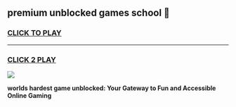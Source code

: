 
## premium unblocked games school 👋
<h3>
<a href="https://premium.freeplayer.one?title=premium_unblocked_games_school&ref=13F">CLICK TO PLAY</a></h3>
<hr>

<h3>
<a href="https://premium.freeplayer.one?title=premium_unblocked_games_school&ref=13F">CLICK 2 PLAY</a>
  
</h3>

<a href="https://premium.freeplayer.one?title=premium_unblocked_games_school&ref=12F/"><img src="https://clearcache.store/games.png"></a>


**worlds hardest game unblocked: Your Gateway to Fun and Accessible Online Gaming**
